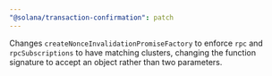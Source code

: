 ```yaml
---
"@solana/transaction-confirmation": patch
---
```


Changes `createNonceInvalidationPromiseFactory` to enforce `rpc` and `rpcSubscriptions` to have matching clusters, changing the function signature to accept an object rather than two parameters.
